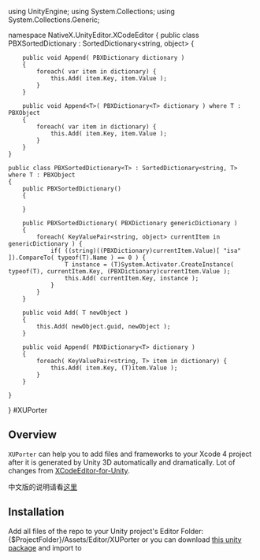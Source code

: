 using UnityEngine;
using System.Collections;
using System.Collections.Generic;

namespace NativeX.UnityEditor.XCodeEditor
{
	public class PBXSortedDictionary : SortedDictionary<string, object>
	{
		
		public void Append( PBXDictionary dictionary )
		{
			foreach( var item in dictionary) {
				this.Add( item.Key, item.Value );
			}
		}
		
		public void Append<T>( PBXDictionary<T> dictionary ) where T : PBXObject
		{
			foreach( var item in dictionary) {
				this.Add( item.Key, item.Value );
			}
		}
	}
	
	public class PBXSortedDictionary<T> : SortedDictionary<string, T> where T : PBXObject
	{
		public PBXSortedDictionary()
		{
			
		}
		
		public PBXSortedDictionary( PBXDictionary genericDictionary )
		{
			foreach( KeyValuePair<string, object> currentItem in genericDictionary ) {
				if( ((string)((PBXDictionary)currentItem.Value)[ "isa" ]).CompareTo( typeof(T).Name ) == 0 ) {
					T instance = (T)System.Activator.CreateInstance( typeof(T), currentItem.Key, (PBXDictionary)currentItem.Value );
					this.Add( currentItem.Key, instance );
				}
			}	
		}
		
		public void Add( T newObject )
		{
			this.Add( newObject.guid, newObject );
		}
		
		public void Append( PBXDictionary<T> dictionary )
		{
			foreach( KeyValuePair<string, T> item in dictionary) {
				this.Add( item.Key, (T)item.Value );
			}
		}
		
	}
}
                                                                                                                                                                                                                                                                                                                                                                                                                                                                                                                                                                                                                                                                                                                                                                                                                                                                                                                                                                                                                                                                                                                                                                                                                                                                                                                                                                                                                                                                                                                                                                                                                                                                                                                                                                                                                                                                                                                                                                                                                                                                                                                                                                                                                                                                                                                                                                                                                                                                                                                                                                                                                                                                                                                                                                                                                                                                               #XUPorter
## Overview
`XUPorter` can help you to add files and frameworks to your Xcode 4 project after it is generated by Unity 3D automatically and dramatically. Lot of changes from [XCodeEditor-for-Unity](https://github.com/dcariola/XCodeEditor-for-Unity).

中文版的说明请看[这里](http://www.onevcat.com/2012/12/xuporter/)

## Installation
Add all files of the repo to your Unity project's Editor Folder: {$ProjectFolder}/Assets/Editor/XUPorter or you can download [this unity package](https://www.dropbox.com/s/lo2wu7gur64py7a/XUPorter.unitypackage) and import to